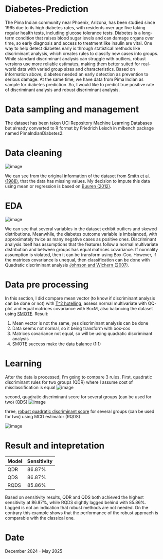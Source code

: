 # Diabetes-Prediction
The Pima Indian community near Phoenix, Arizona, has been studied since 1965 due to its high diabetes rates, with residents over age five taking regular health tests, including glucose tolerance tests. Diabetes is a long-term condition that raises blood sugar levels and can damage organs over time, so early diagnosis and access to treatment like insulin are vital. One way to help detect diabetes early is through statistical methods like discriminant analysis, which creates rules to classify new cases into groups. While standard discriminant analysis can struggle with outliers, robust versions use more reliable estimates, making them better suited for real-world data with varied group sizes and characteristics. Based on information above, diabetes needed an early detection as prevention to serious damage. At the same time, we have data from Pima Indian as sample for diabetes prediction. So, I would like to predict true positive rate of discriminant analysis and robust discriminant analysis.

# Data sampling and management
The dataset has been taken UCI Repository Machine Learning Databases but already converted to R format by Friedrich Leisch in mlbench package named PimaIndianDiabetes2.

# Data cleaning
![image](https://github.com/user-attachments/assets/080e8440-b6bc-4c18-a310-7559771cfb8c)

We can see from the original information of the dataset from [Smith et al. (1988)](https://pmc.ncbi.nlm.nih.gov/articles/PMC2245318/), that the data has missing values. My decision to impute this data using mean or regression is based on [Buuren (2012)](https://stefvanbuuren.name/fimd/).

# EDA
![image](https://github.com/user-attachments/assets/19d6bb11-d4f1-46ba-9e72-a1cde74a1950)

We can see that several variables in the dataset exhibit outliers and skewed distributions. Meanwhile, the diabetes outcome variable is imbalanced, with approximately twice as many negative cases as positive ones. 
Discriminant analysis itself has assumptions that the features follow a normal multivariate distribution and between groups has equal matrices covariance. If normality assumption is violated, then it can be transform using Box-Cox. However, if the matrices covariance is unequal, then classification can be done with Quadratic discriminant analysis [Johnson and Wichern (2007)](https://books.google.co.id/books?id=gFWcQgAACAAJ).

# Data pre processing
In this section, I did compare mean vector (to know if discriminant analysis can be done or not) with [T^2 hotelling](https://onlinelibrary.wiley.com/doi/book/10.1002/9781118391686), assess normal multivariate with QQ-plot and equal matrices covariance with BoxM, also balancing the dataset using [SMOTE](https://www.jair.org/index.php/jair/article/view/10302).
Result:
1. Mean vector is not the same, yes discriminant analysis can be done
2. Data seems not normal, so it being transform with box-cox
3. Matrices covariance not equal, so will be using quadratic discriminant analysis
4. SMOTE success make the data balance (1:1)

# Learning
After the data is processed, I'm going to compare 3 rules. 
First, quadratic discriminant rules for two groups (QDR) where I assume cost of misclassification is equal
![image](https://github.com/user-attachments/assets/3cd810ad-dde5-4dc0-b933-b4f5ee76b3cb)

second, quadratic discriminant score for several groups (can be used for two) (QDS)
![image](https://github.com/user-attachments/assets/a4bf985b-5f87-4398-a8b6-23be413b443a)

three, [robust quadratic discriminant score](https://www.researchgate.net/publication/245023580_Fast_and_Robust_Discriminant_Analysis) for several groups (can be used for two) using MCD estimator (RQDS)

![image](https://github.com/user-attachments/assets/b1bea4b5-b14f-4d4d-b56c-74fad51d82c2)

# Result and intepretation
| Model | Sensitivity |
|-------|-------------|
| QDR   | 86.87%      |
| QDS   | 86.87%      |
| RQDS  | 85.86%      |

Based on sensitivity results, QDR and QDS both achieved the highest sensitivity at 86.87%, while RQDS slightly lagged behind with 85.86%. Lagged is not an indication that robust methods are not needed. On the contrary this example shows that the performance of the robust approach is comparable with the classical one.

# Date
December 2024 - May 2025
